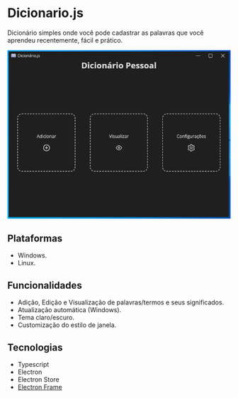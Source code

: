 # Dicionario.js

Dicionário simples onde você pode cadastrar as palavras que você aprendeu recentemente, fácil e prático.

![screenshot](./.github/screenshot.png)

## Plataformas

* Windows.
* Linux.

## Funcionalidades

* Adição, Edição e Visualização de palavras/termos e seus significados.
* Atualização automática (Windows).
* Tema claro/escuro.
* Customização do estilo de janela.

## Tecnologias

* Typescript
* Electron
* Electron Store
* [Electron Frame](https://github.com/ArthurLobopro/electron-frame/)
